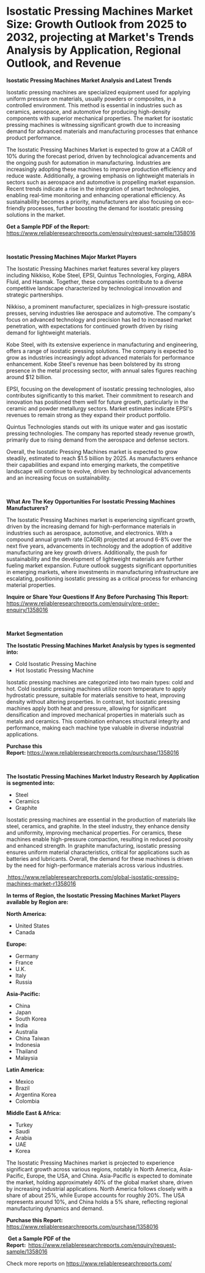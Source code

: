<p><h1>Isostatic Pressing Machines Market Size: Growth Outlook from 2025 to 2032, projecting at Market's Trends Analysis by Application, Regional Outlook, and Revenue</h1></p><p><strong>Isostatic Pressing Machines Market Analysis and Latest Trends</strong></p>
<p><p>Isostatic pressing machines are specialized equipment used for applying uniform pressure on materials, usually powders or composites, in a controlled environment. This method is essential in industries such as ceramics, aerospace, and automotive for producing high-density components with superior mechanical properties. The market for isostatic pressing machines is witnessing significant growth due to increasing demand for advanced materials and manufacturing processes that enhance product performance.</p><p>The Isostatic Pressing Machines Market is expected to grow at a CAGR of 10% during the forecast period, driven by technological advancements and the ongoing push for automation in manufacturing. Industries are increasingly adopting these machines to improve production efficiency and reduce waste. Additionally, a growing emphasis on lightweight materials in sectors such as aerospace and automotive is propelling market expansion. Recent trends indicate a rise in the integration of smart technologies, enabling real-time monitoring and enhancing operational efficiency. As sustainability becomes a priority, manufacturers are also focusing on eco-friendly processes, further boosting the demand for isostatic pressing solutions in the market.</p></p>
<p><strong>Get a Sample PDF of the Report:&nbsp;</strong> <a href="https://www.reliableresearchreports.com/enquiry/request-sample/1358016?utm_campaign=2441&utm_medium=2&utm_source=Github&utm_content=ia&utm_term=24022025&utm_id=isostatic-pressing-machines">https://www.reliableresearchreports.com/enquiry/request-sample/1358016</a></p>
<p>&nbsp;</p>
<p><strong>Isostatic Pressing Machines Major Market Players</strong></p>
<p><p>The Isostatic Pressing Machines market features several key players including Nikkiso, Kobe Steel, EPSI, Quintus Technologies, Forging, ABRA Fluid, and Hasmak. Together, these companies contribute to a diverse competitive landscape characterized by technological innovation and strategic partnerships.</p><p>Nikkiso, a prominent manufacturer, specializes in high-pressure isostatic presses, serving industries like aerospace and automotive. The company's focus on advanced technology and precision has led to increased market penetration, with expectations for continued growth driven by rising demand for lightweight materials.</p><p>Kobe Steel, with its extensive experience in manufacturing and engineering, offers a range of isostatic pressing solutions. The company is expected to grow as industries increasingly adopt advanced materials for performance enhancement. Kobe Steel's revenue has been bolstered by its strong presence in the metal processing sector, with annual sales figures reaching around $12 billion.</p><p>EPSI, focusing on the development of isostatic pressing technologies, also contributes significantly to this market. Their commitment to research and innovation has positioned them well for future growth, particularly in the ceramic and powder metallurgy sectors. Market estimates indicate EPSI's revenues to remain strong as they expand their product portfolio.</p><p>Quintus Technologies stands out with its unique water and gas isostatic pressing technologies. The company has reported steady revenue growth, primarily due to rising demand from the aerospace and defense sectors.</p><p>Overall, the Isostatic Pressing Machines market is expected to grow steadily, estimated to reach $1.5 billion by 2025. As manufacturers enhance their capabilities and expand into emerging markets, the competitive landscape will continue to evolve, driven by technological advancements and an increasing focus on sustainability.</p></p>
<p>&nbsp;</p>
<p><strong>What Are The Key Opportunities For Isostatic Pressing Machines Manufacturers?</strong></p>
<p><p>The Isostatic Pressing Machines market is experiencing significant growth, driven by the increasing demand for high-performance materials in industries such as aerospace, automotive, and electronics. With a compound annual growth rate (CAGR) projected at around 6-8% over the next five years, advancements in technology and the adoption of additive manufacturing are key growth drivers. Additionally, the push for sustainability and the development of lightweight materials are further fueling market expansion. Future outlook suggests significant opportunities in emerging markets, where investments in manufacturing infrastructure are escalating, positioning isostatic pressing as a critical process for enhancing material properties.</p></p>
<p><strong>Inquire or Share Your Questions If Any Before Purchasing This Report:</strong> <a href="https://www.reliableresearchreports.com/enquiry/pre-order-enquiry/1358016?utm_campaign=2441&utm_medium=2&utm_source=Github&utm_content=ia&utm_term=24022025&utm_id=isostatic-pressing-machines">https://www.reliableresearchreports.com/enquiry/pre-order-enquiry/1358016</a></p>
<p>&nbsp;</p>
<p><strong>Market Segmentation</strong></p>
<p><strong>The Isostatic Pressing Machines Market Analysis by types is segmented into:</strong></p>
<p><ul><li>Cold Isostatic Pressing Machine</li><li>Hot Isostatic Pressing Machine</li></ul></p>
<p><p>Isostatic pressing machines are categorized into two main types: cold and hot. Cold isostatic pressing machines utilize room temperature to apply hydrostatic pressure, suitable for materials sensitive to heat, improving density without altering properties. In contrast, hot isostatic pressing machines apply both heat and pressure, allowing for significant densification and improved mechanical properties in materials such as metals and ceramics. This combination enhances structural integrity and performance, making each machine type valuable in diverse industrial applications.</p></p>
<p><strong>Purchase this Report:&nbsp;</strong><a href="https://www.reliableresearchreports.com/purchase/1358016?utm_campaign=2441&utm_medium=2&utm_source=Github&utm_content=ia&utm_term=24022025&utm_id=isostatic-pressing-machines">https://www.reliableresearchreports.com/purchase/1358016</a></p>
<p>&nbsp;</p>
<p><strong>The Isostatic Pressing Machines Market Industry Research by Application is segmented into:</strong></p>
<p><ul><li>Steel</li><li>Ceramics</li><li>Graphite</li></ul></p>
<p><p>Isostatic pressing machines are essential in the production of materials like steel, ceramics, and graphite. In the steel industry, they enhance density and uniformity, improving mechanical properties. For ceramics, these machines enable high-pressure compaction, resulting in reduced porosity and enhanced strength. In graphite manufacturing, isostatic pressing ensures uniform material characteristics, critical for applications such as batteries and lubricants. Overall, the demand for these machines is driven by the need for high-performance materials across various industries.</p></p>
<p><a href="https://www.reliableresearchreports.com/global-isostatic-pressing-machines-market-r1358016?utm_campaign=2441&utm_medium=2&utm_source=Github&utm_content=ia&utm_term=24022025&utm_id=isostatic-pressing-machines">&nbsp;https://www.reliableresearchreports.com/global-isostatic-pressing-machines-market-r1358016</a></p>
<p><strong>In terms of Region, the Isostatic Pressing Machines Market Players available by Region are:</strong></p>
<p>
    <p> <strong> North America: </strong>
        <ul>
            <li>United States</li>
            <li>Canada</li>
        </ul>
        </p> 
    <p> <strong> Europe: </strong>
        <ul>
            <li>Germany</li>
            <li>France</li>
            <li>U.K.</li>
            <li>Italy</li>
            <li>Russia</li>
        </ul>
        </p> 
    <p> <strong> Asia-Pacific: </strong>
        <ul>
            <li>China</li>
            <li>Japan</li>
            <li>South Korea</li>
            <li>India</li>
            <li>Australia</li>
            <li>China Taiwan</li>
            <li>Indonesia</li>
            <li>Thailand</li>
            <li>Malaysia</li>
        </ul>
        </p> 
    <p> <strong> Latin America: </strong>
        <ul>
            <li>Mexico</li>
            <li>Brazil</li>
            <li>Argentina Korea</li>
            <li>Colombia</li>
        </ul>
        </p> 
    <p> <strong> Middle East & Africa: </strong>
        <ul>
            <li>Turkey</li>
            <li>Saudi</li>
            <li>Arabia</li>
            <li>UAE</li>
            <li>Korea</li>
        </ul>
    </p>
    </p>
<p><p>The Isostatic Pressing Machines market is projected to experience significant growth across various regions, notably in North America, Asia-Pacific, Europe, the USA, and China. Asia-Pacific is expected to dominate the market, holding approximately 40% of the global market share, driven by increasing industrial applications. North America follows closely with a share of about 25%, while Europe accounts for roughly 20%. The USA represents around 10%, and China holds a 5% share, reflecting regional manufacturing dynamics and demand.</p></p>
<p><strong>Purchase this Report: </strong><a href="https://www.reliableresearchreports.com/purchase/1358016?utm_campaign=2441&utm_medium=2&utm_source=Github&utm_content=ia&utm_term=24022025&utm_id=isostatic-pressing-machines">https://www.reliableresearchreports.com/purchase/1358016</a></p>
<p>&nbsp;<strong>Get a Sample PDF of the Report:&nbsp;&nbsp;</strong><a href="https://www.reliableresearchreports.com/enquiry/request-sample/1358016?utm_campaign=2441&utm_medium=2&utm_source=Github&utm_content=ia&utm_term=24022025&utm_id=isostatic-pressing-machines">https://www.reliableresearchreports.com/enquiry/request-sample/1358016</a></p>
<p><strong></strong></p>
<p>Check more reports on <a href="https://www.reliableresearchreports.com/?utm_campaign=2441&utm_medium=2&utm_source=Github&utm_content=ia&utm_term=24022025&utm_id=isostatic-pressing-machines">https://www.reliableresearchreports.com/</a></p>